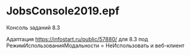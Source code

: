 # JobsConsole2019.epf
Консоль заданий 8.3

Адаптация https://infostart.ru/public/57880/ для 8.3 под РежимИспользованияМодальности = НеИспользовать и веб-клиент